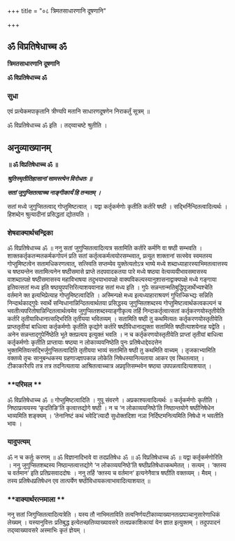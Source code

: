 +++
title = "०८ त्रिमतसाधारणानि दूषणानि"

+++


## ॐ विप्रतिषेधाच्च ॐ

**त्रिमतसाधारणानि दूषणानि**

**ॐ विप्रतिषेधाच्च ॐ**

### **सुधा**

एवं प्रत्येकमपाकृतानि त्रीण्यपि मतानि साधारणदूषणेन निराकर्तुं सूत्रम् ॥

ॐ विप्रतिषेधाच्च ॐ इति । तद्य्वाचष्टे श्रुतीति ।

## **अनुव्याख्यानम्**

**॥ ॐ विप्रतिषेधाच्च ॐ ॥**

***श्रुतिस्मृतीतिहासानां सामस्त्येन विरोधतः ॥***

***सतां जुगुप्सितत्वाच्च नाङ्गीकार्यं हि तन्मतम् ।***

सतां मध्ये जुगुप्सितत्वाद् गोप्तुमिष्टत्वात् । यद्वा कर्तृकर्मणोः कृतीति कर्तरि षष्ठी । सद्भिर्निन्दितत्वादित्यर्थः । हिशब्देन श्रुत्यादीनां प्रसिद्धतां द्योतयति ।

### **शेषवाक्यार्थचन्द्रिका**

ॐ विप्रतिषेधाच्च ॐ ॥ ननु सतां जुगुप्सितत्वादित्यत्र सतामिति कर्तरि कर्मणि वा षष्ठी सम्भवति । शाक्तकर्तृकतन्मतकर्मकगोपनं प्रति सतां कर्तृत्वकर्मत्वयोरसम्भवात्, प्रत्युत शाक्तानां सत्स्वेव स्वमतस्य गोप्तुमिष्टत्वेन सतामधिकरणत्वात्, सत्स्विति सप्तम्येव युक्तेत्यतोऽत्र भाष्ये मध्ये शब्दाध्याहारस्याभिमतत्वात्तस्य च षष्ठ्यन्तेन सतामित्यनेन षष्ठीसमासे प्राप्ते तदपवादकतया पारे मध्ये षष्ठ्या वेत्यव्ययीभावसमासस्य वाशब्दात्पक्षे षष्ठीसमासस्य महाविभाषया तदुभयाभावपक्षे वाक्यविकल्पस्यानुशासनाद्वाक्यपक्षे मध्ये गङ्गाया इतिवत्सतां मध्य इति षष्ठ्युपपत्तिरित्याशयवानाह सतां मध्य इति । गुपेः सन्नन्तान्मतिबुद्धिपूजार्थेभ्यश्चेति वर्तमाने क्त इत्यभिप्रेत्याह गोप्तुमिष्टत्वादिति । अस्मिन्पक्षे मध्य इत्यध्याहाराश्रयणं गुप्तिज्किभ्द्यः सन्निति निन्दार्थकाद्गुपेः स्वार्थे सन्विधानान्निन्दितत्वार्थतया प्रसिद्धस्य जुगुप्सितशब्दस्य गोप्तुमिष्टत्वार्थकत्वकल्पनं च भवतीत्यपरितोषान्निन्दितत्वार्थत्वमेव जुगुप्सितशब्दस्याङ्गीकृत्य तर्हि निन्दाकर्तृत्वात्सतां कर्तृकरणयोस्तृतीयेति कर्तरि तृतीयाविधानात्सद्भिरिति तृतीयया भवितव्यम् । सतामिति षष्ठी तु कथमित्यतः कर्तृकरणयोस्तृतीयेति प्राप्ततृतीयां बाधित्वा कर्तृकर्मणोः कृतीति कृद्योगे कर्तरि षष्ठीविधानाद्युक्ता सतामिति षष्ठीत्याशयेनाह यद्वेति । अनेन सन्नन्ताद्गुपेर्निष्ठेति भूते क्तप्रत्यय इत्युक्तं भवति । न च कर्तृकरणयोस्तृतीयेति प्राप्तां तृतीयां बाधित्वा कर्तृकर्मणोः कृतीति प्राप्तायाः षष्ठ्या न लोकाव्ययनिष्ठेति पुनः प्रतिषेधाद्देवदत्तेन भुक्तमितिवत्सद्भिर्जुगुप्सितत्वादिति तृतीयया भाव्यं सतामिति षष्ठी तु कथमिति वाच्यम् । तृजकाभ्यामिति वक्तव्ये तृचः सानुबन्धकस्य ग्रहणाज्ज्ञापकान्न लोकेति निषेधस्यानित्यताया आकर एव स्थितत्वात् । टीकाकारैरपि तत्र तत्र तदनित्यताया आश्रितत्वाच्चात्र अप्रवृत्तिसम्भवेन षष्ठ्या उपपन्नत्वादित्याशयात् ।

### **परिमल **

ॐ विप्रतिषेधाच्च ॐ ॥ गोप्तुमिष्टत्वादिति । गुपू संवरणे । अप्रकाश्यत्वादित्यर्थः ॥ कर्तृकर्मणोः कृतीति । निष्ठाप्रत्ययस्य ‘कृदतिङि’ति कृत्वात्तद्योगे षष्ठी । न च ‘न लोकाव्ययनिष्ठे’ति निष्ठान्तयोगे षष्ठीनिषेधेन भाव्यमिति शङ्क्यम् । ‘तेनानिष्टं कथं भवेदि’त्यादौ सुधोक्तदिशा नञा निर्दिष्टमनित्यमिति निषेधो न भवतीति भावः ।

### **यादुपत्यम्**

ॐ न च कर्तुः करणम् ॥ ॐ विज्ञानादिभावे वा तदप्रतिषेधः ॐ ॥ ॐ विप्रतिषेधाच्च ॐ ॥ यद्वा कर्तृकर्मणोरिति । ननु जुगुप्सितशब्दस्य निष्ठान्तत्वात्तद्योगे ‘न लोकाव्ययनिष्ठे’ति षष्ठीप्रतिषेधात्कथमेतत् । सत्यम् । ‘क्तस्य च वर्तमान’ इति प्रतिप्रसवाददोषः । ननु तर्हि ‘क्तस्य च वर्तमान’ इत्यनेनैवात्र षष्ठीति वक्तव्यम् । मैवम् । तस्य प्रतिषेधप्रतिषेधन एव तात्पर्येण षष्ठीविधायकत्वाभावादित्याशयात् ॥

### **वाक्यार्थरत्नमाला **

ननु सतां जिगुप्सितत्वादित्यत्रेति । यस्य तौ नाभिमताविति तत्वनिर्णयटीकाव्याख्यानतत्प्रपञ्चानुसारेणाधिकं लेख्यम् । यस्यानुवित्तः प्रतिबुद्ध इत्येतच्छतिव्याख्यावसरे तत्वप्रकाशिकायां येन ज्ञात इत्युक्तम् । तदुपपादनं तद्य्वाख्यावसरे अस्माभिः कृतं ज्ञेयम् ।

